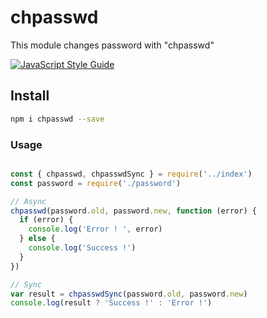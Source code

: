 # chpasswd

This module changes password with "chpasswd"

[![JavaScript Style Guide](https://img.shields.io/badge/code_style-standard-brightgreen.svg)](https://standardjs.com)


## Install

```bash
npm i chpasswd --save
```

### Usage

```js

const { chpasswd, chpasswdSync } = require('../index')
const password = require('./password')

// Async
chpasswd(password.old, password.new, function (error) {
  if (error) {
    console.log('Error ! ', error)
  } else {
    console.log('Success !')
  }
})

// Sync
var result = chpasswdSync(password.old, password.new)
console.log(result ? 'Success !' : 'Error !')
```
